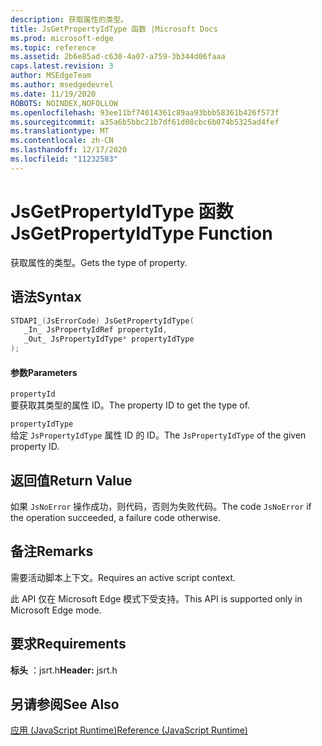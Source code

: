 ```yaml
---
description: 获取属性的类型。
title: JsGetPropertyIdType 函数 |Microsoft Docs
ms.prod: microsoft-edge
ms.topic: reference
ms.assetid: 2b6e85ad-c630-4a07-a759-3b344d06faaa
caps.latest.revision: 3
author: MSEdgeTeam
ms.author: msedgedevrel
ms.date: 11/19/2020
ROBOTS: NOINDEX,NOFOLLOW
ms.openlocfilehash: 93ee11bf74014361c89aa93bbb58361b426f573f
ms.sourcegitcommit: a35a6b5bbc21b7df61d08cbc6b074b5325ad4fef
ms.translationtype: MT
ms.contentlocale: zh-CN
ms.lasthandoff: 12/17/2020
ms.locfileid: "11232583"
---
```

# <span data-ttu-id="4124d-103">JsGetPropertyIdType 函数</span><span class="sxs-lookup"><span data-stu-id="4124d-103">JsGetPropertyIdType Function</span></span>

<span data-ttu-id="4124d-104">获取属性的类型。</span><span class="sxs-lookup"><span data-stu-id="4124d-104">Gets the type of property.</span></span>  
  
## <span data-ttu-id="4124d-105">语法</span><span class="sxs-lookup"><span data-stu-id="4124d-105">Syntax</span></span>  
  
```cpp  
STDAPI_(JsErrorCode) JsGetPropertyIdType(  
   _In_ JsPropertyIdRef propertyId,  
   _Out_ JsPropertyIdType* propertyIdType  
);  
```  
  
#### <span data-ttu-id="4124d-106">参数</span><span class="sxs-lookup"><span data-stu-id="4124d-106">Parameters</span></span>  
 `propertyId`  
 <span data-ttu-id="4124d-107">要获取其类型的属性 ID。</span><span class="sxs-lookup"><span data-stu-id="4124d-107">The property ID to get the type of.</span></span>  
  
 `propertyIdType`  
 <span data-ttu-id="4124d-108">给定 `JsPropertyIdType` 属性 ID 的 ID。</span><span class="sxs-lookup"><span data-stu-id="4124d-108">The `JsPropertyIdType` of the given property ID.</span></span>  
  
## <span data-ttu-id="4124d-109">返回值</span><span class="sxs-lookup"><span data-stu-id="4124d-109">Return Value</span></span>  
 <span data-ttu-id="4124d-110">如果 `JsNoError` 操作成功，则代码，否则为失败代码。</span><span class="sxs-lookup"><span data-stu-id="4124d-110">The code `JsNoError` if the operation succeeded, a failure code otherwise.</span></span>  
  
## <span data-ttu-id="4124d-111">备注</span><span class="sxs-lookup"><span data-stu-id="4124d-111">Remarks</span></span>  
 <span data-ttu-id="4124d-112">需要活动脚本上下文。</span><span class="sxs-lookup"><span data-stu-id="4124d-112">Requires an active script context.</span></span>  
  
 <span data-ttu-id="4124d-113">此 API 仅在 Microsoft Edge 模式下受支持。</span><span class="sxs-lookup"><span data-stu-id="4124d-113">This API is supported only in Microsoft Edge mode.</span></span>  
  
## <span data-ttu-id="4124d-114">要求</span><span class="sxs-lookup"><span data-stu-id="4124d-114">Requirements</span></span>  
 <span data-ttu-id="4124d-115">**标头** ：jsrt.h</span><span class="sxs-lookup"><span data-stu-id="4124d-115">**Header:** jsrt.h</span></span>  
  
## <span data-ttu-id="4124d-116">另请参阅</span><span class="sxs-lookup"><span data-stu-id="4124d-116">See Also</span></span>  
 [<span data-ttu-id="4124d-117">应用 (JavaScript Runtime)</span><span class="sxs-lookup"><span data-stu-id="4124d-117">Reference (JavaScript Runtime)</span></span>](../chakra-hosting/reference-javascript-runtime.md)
